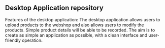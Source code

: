 ## Desktop Application repository

Features of the desktop application:
The desktop application allows users to upload products to the webshop and also allows users to modify the products. Simple product details will be able to be recorded. The aim is to create as simple an application as possible, with a clean interface and user-friendly operation. 
